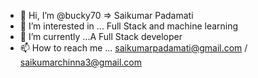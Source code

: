 - 👋 Hi, I’m @bucky70 => Saikumar Padamati
- 👀 I’m interested in ... Full Stack and machine learning
- 🌱 I’m currently ...A Full Stack developer
- 📫 How to reach me ... saikumarpadamati@gmail.com / saikumarchinna3@gmail.com

<!---
bucky70/bucky70 is a ✨ special ✨ repository because its `README.md` (this file) appears on your GitHub profile.
You can click the Preview link to take a look at your changes.
--->
